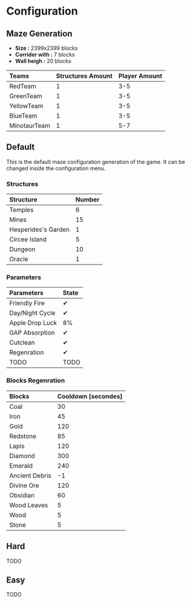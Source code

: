 # Configuration

## Maze Generation

* **Size :** 2399x2399 blocks
* **Corrider with :** 7 blocks
* **Wall heigh :** 20 blocks  

| Teams | Structures Amount | Player Amount |
| :--- | :--- | :--- |
| RedTeam | 1 | 3-5 |
| GreenTeam | 1 | 3-5 |
| YellowTeam | 1 | 3-5 |
| BlueTeam | 1 | 3-5 |
| MinotaurTeam | 1 | 5-7 |

## Default

This is the default maze configuration generation of the game. It can be changed inside the configuration menu.

### Structures

| Structure | Number |
| :--- | :--- |
| Temples | 6 |
| Mines | 15 |
| Hesperides's Garden | 1 |
| Circee Island | 5 |
| Dungeon | 10 |
| Oracle | 1 |

### Parameters

| Parameters | State |
| :--- | :--- |
| Friendly Fire | ✔ |
| Day/Night Cycle | ✔ |
| Apple Drop Luck | 8% |
| GAP Absorption | ✔ |
| Cutclean | ✔ |
| Regenration | ✔ |
| TODO | TODO |

### Blocks Regenration

| Blocks | Cooldown \[secondes\] |
| :--- | :--- |
| Coal | 30 |
| Iron | 45 |
| Gold | 120 |
| Redstone | 85 |
| Lapis | 120 |
| Diamond | 300 |
| Emerald | 240 |
| Ancient Debris | -1 |
| Divine Ore | 120 |
| Obsidian | 60 |
| Wood Leaves | 5 |
| Wood | 5 |
| Stone | 5 |

## Hard

TODO

## Easy

TODO


